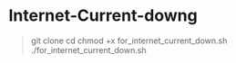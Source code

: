 
# Internet-Current-downg
> git clone
> cd
> chmod +x for_internet_current_down.sh
> ./for_internet_current_down.sh
> 
